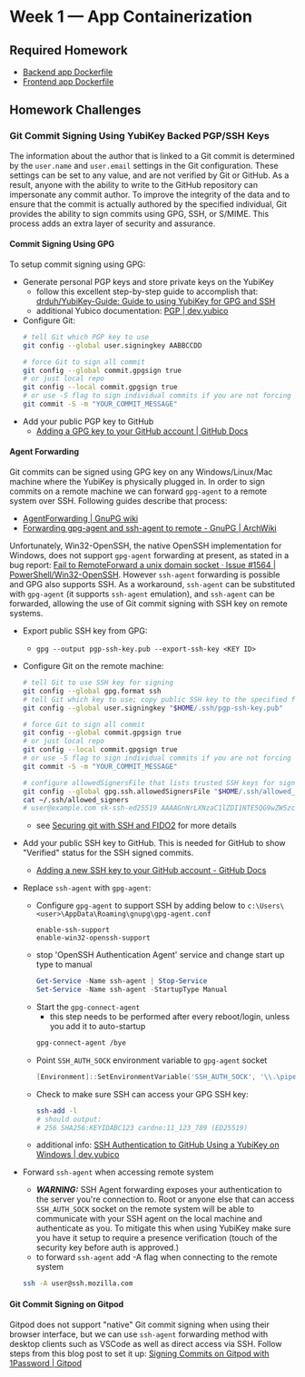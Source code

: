# Week 1 — App Containerization

## Required Homework

- [Backend app Dockerfile](../backend-flask/Dockerfile)
- [Frontend app Dockerfile](../frontend-react-js/Dockerfile)

## Homework Challenges

### Git Commit Signing Using YubiKey Backed PGP/SSH Keys

The information about the author that is linked to a Git commit is determined by the `user.name` and `user.email` settings in the Git configuration. These settings can be set to any value, and are not verified by Git or GitHub. As a result, anyone with the ability to write to the GitHub repository can impersonate any commit author.
To improve the integrity of the data and to ensure that the commit is actually authored by the specified individual, Git provides the ability to sign commits using GPG, SSH, or S/MIME. This process adds an extra layer of security and assurance.

#### Commit Signing Using GPG

To setup commit signing using GPG:
- Generate personal PGP keys and store private keys on the YubiKey
    - follow this excellent step-by-step guide to accomplish that: [drduh/YubiKey-Guide: Guide to using YubiKey for GPG and SSH](https://github.com/drduh/YubiKey-Guide)
    - additional Yubico documentation: [PGP | dev.yubico](https://developers.yubico.com/PGP/)
- Configure Git:
    ```bash
    # tell Git which PGP key to use
    git config --global user.signingkey AABBCCDD

    # force Git to sign all commit
    git config --global commit.gpgsign true
    # or just local repo
    git config --local commit.gpgsign true
    # or use -S flag to sign individual commits if you are not forcing global/local commit signing
    git commit -S -m "YOUR_COMMIT_MESSAGE"
    ```
- Add your public PGP key to GitHub
    - [Adding a GPG key to your GitHub account | GitHub Docs](https://docs.github.com/en/authentication/managing-commit-signature-verification/adding-a-gpg-key-to-your-github-account)

#### Agent Forwarding

Git commits can be signed using GPG key on any Windows/Linux/Mac machine where the YubiKey is physically plugged in. In order to sign commits on a remote machine we can forward `gpg-agent` to a remote system over SSH. Following guides describe that process:
- [AgentForwarding | GnuPG wiki](https://wiki.gnupg.org/AgentForwarding)
- [Forwarding gpg-agent and ssh-agent to remote - GnuPG | ArchWiki](https://wiki.archlinux.org/title/GnuPG#Forwarding_gpg-agent_and_ssh-agent_to_remote)

Unfortunately, Win32-OpenSSH, the native OpenSSH implementation for Windows, does not support `gpg-agent` forwarding at present, as stated in a bug report: [Fail to RemoteForward a unix domain socket · Issue #1564 | PowerShell/Win32-OpenSSH](https://github.com/PowerShell/Win32-OpenSSH/issues/1564). However `ssh-agent` forwarding is possible and GPG also supports SSH. As a workaround, `ssh-agent` can be substituted with `gpg-agent` (it supports `ssh-agent` emulation), and `ssh-agent` can be forwarded, allowing the use of Git commit signing with SSH key on remote systems.

- Export public SSH key from GPG:
    - ```gpg --output pgp-ssh-key.pub --export-ssh-key <KEY ID>```
- Configure Git on the remote machine:
    ```bash
    # tell Git to use SSH key for signing
    git config --global gpg.format ssh
    # tell Git which key to use; copy public SSH key to the specified file on the remote system
    git config --global user.signingkey "$HOME/.ssh/pgp-ssh-key.pub"

    # force Git to sign all commit
    git config --global commit.gpgsign true
    # or just local repo
    git config --local commit.gpgsign true
    # or use -S flag to sign individual commits if you are not forcing global/local commit signing
    git commit -S -m "YOUR_COMMIT_MESSAGE"

    # configure allowedSignersFile that lists trusted SSH keys for signature verification
    git config --global gpg.ssh.allowedSignersFile "$HOME/.ssh/allowed_signers"
    cat ~/.ssh/allowed_signers
    # user@example.com sk-ssh-ed25519 AAAAGnNrLXNzaC1lZDI1NTE5QG9wZW5zc2guY29tAAAAIJhUXYvdwz3Dx4ABC123Hs1R21mlUm0o63+s4iCzRoFeAAAACnNzaDpnaABC123=
    ```
    - see [Securing git with SSH and FIDO2](https://developers.yubico.com/SSH/Securing_git_with_SSH_and_FIDO2.html) for more details

- Add your public SSH key to GitHub. This is needed for GitHub to show "Verified" status for the SSH signed commits.
    - [Adding a new SSH key to your GitHub account - GitHub Docs](https://docs.github.com/en/authentication/connecting-to-github-with-ssh/adding-a-new-ssh-key-to-your-github-account)
- Replace `ssh-agent` with `gpg-agent`:
    - Configure `gpg-agent` to support SSH by adding below to `c:\Users\<user>\AppData\Roaming\gnupg\gpg-agent.conf`
        ```
        enable-ssh-support
        enable-win32-openssh-support
        ```
    - stop 'OpenSSH Authentication Agent' service and change start up type to manual
        ```Powershell
        Get-Service -Name ssh-agent | Stop-Service
        Set-Service -Name ssh-agent -StartupType Manual
        ```
    - Start the `gpg-connect-agent`
        - this step needs to be performed after every reboot/login, unless you add it to auto-startup
        ```bash
        gpg-connect-agent /bye
        ```
    - Point `SSH_AUTH_SOCK` environment variable to `gpg-agent` socket
        ```Powershell
        [Environment]::SetEnvironmentVariable('SSH_AUTH_SOCK', '\\.\pipe\openssh-ssh-agent', 'User')
        ```
    - Check to make sure SSH can access your GPG SSH key:
        ```bash
        ssh-add -l
        # should output:
        # 256 SHA256:KEYIDABC123 cardno:11_123_789 (ED25519)
        ```
    - additional info: [SSH Authentication to GitHub Using a YubiKey on Windows | dev.yubico](https://developers.yubico.com/PGP/SSH_authentication/Windows.html)
- Forward `ssh-agent` when accessing remote system
    - ***WARNING:*** SSH Agent forwarding exposes your authentication to the server you're connection to. Root or anyone else that can access `SSH_AUTH_SOCK` socket on the remote system will be able to communicate with your SSH agent on the local machine and authenticate as you. To mitigate this when using YubiKey make sure you have it setup to require a presence verification (touch of the security key before auth is approved.)
    - to forward `ssh-agent` add -A flag when connecting to the remote system
    ```bash
    ssh -A user@ssh.mozilla.com
    ```

#### Git Commit Signing on Gitpod

Gitpod does not support "native" Git commit signing when using their browser interface, but we can use `ssh-agent` forwarding method with desktop clients such as VSCode as well as direct access via SSH. Follow steps from this blog post to set it up: [Signing Commits on Gitpod with 1Password | Gitpod](https://www.gitpod.io/blog/signing-git-commits-on-gitpod-with-1-password)